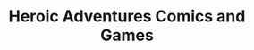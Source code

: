 ---
title: "Heroic Adventures Comics and Games"
url: /edwardsville/heroic-adventures-comics-and-games/
shop: Bücher
---